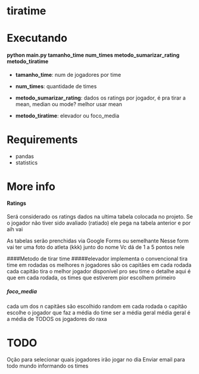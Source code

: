 # tiratime

# Executando
#### python main.py tamanho_time num_times metodo_sumarizar_rating metodo_tiratime
* **tamanho_time**: num de jogadores por time
* **num_times**: quantidade de times
* **metodo_sumarizar_rating**: dados os ratings por jogador, é pra tirar a mean, median ou mode? melhor usar mean

* **metodo_tiratime**: elevador ou foco_media

# Requirements
* pandas
* statistics

# More info
#### Ratings
Será considerado os ratings dados na ultima tabela colocada no projeto.
Se o jogador não tiver sido avaliado (ratiado) ele pega na tabela anterior e por aih vai

As tabelas serão prenchidas via Google Forms ou semelhante
Nesse form vai ter uma foto do atleta (kkk) junto do nome
Vc dá de 1 a 5 pontos nele

####Metodo de tirar time
#####elevador
implementa o convencional tira time em rodadas os melhores n jogadores são os capitães em cada rodada cada capitão tira o melhor jogador disponível pro seu time o detalhe aqui é que em cada rodada, os times que estiverem pior escolhem primeiro

##### foco_media
cada um dos n capitães são escolhido random em cada rodada o capitão escolhe o jogador que faz a média do time ser a média geral média geral é a média de TODOS os jogadores do raxa

# TODO
Oção para selecionar quais jogadores irão jogar no dia
Enviar email para todo mundo informando os times